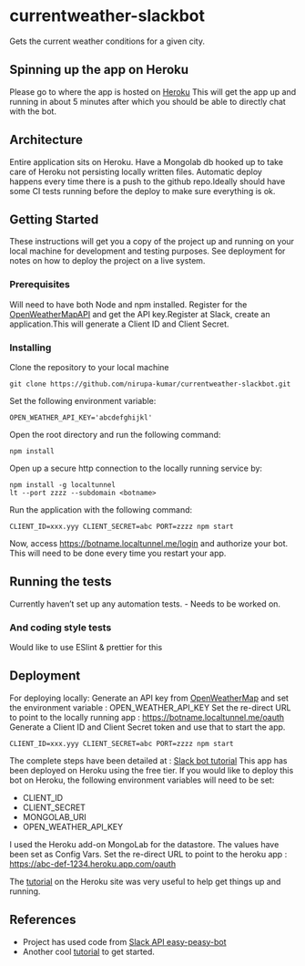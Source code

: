 # currentweather-slackbot

Gets the current weather conditions for a given city.

## Spinning up the app on Heroku
Please go to where the app is hosted on [Heroku](https://guarded-reef-19795.herokuapp.com/) 
This will get the app up and running in about 5 minutes after which you should be able to directly chat with the bot.

## Architecture
Entire application sits on Heroku. Have a Mongolab db hooked up to take care of Heroku not persisting locally written 
files. Automatic deploy happens every time there is a push to the github repo.Ideally should have some CI tests running 
before the deploy to make sure everything is ok. 

## Getting Started

These instructions will get you a copy of the project up and running on your local machine for development and testing 
purposes. See deployment for notes on how to deploy the project on a live system.

### Prerequisites

Will need to have both Node and npm installed. Register for the [OpenWeatherMapAPI](http://openweathermap.org/api) and 
get the API key.Register at Slack, create an application.This will generate a Client ID and Client Secret.


### Installing

Clone the repository to your local machine

```
git clone https://github.com/nirupa-kumar/currentweather-slackbot.git
```
Set the following environment variable:
```
OPEN_WEATHER_API_KEY='abcdefghijkl'
```
Open the root directory and run the following command:
```
npm install
```
Open up a secure http connection to the locally running service by:
```
npm install -g localtunnel
lt --port zzzz --subdomain <botname>
```
Run the application with the following command:
```
CLIENT_ID=xxx.yyy CLIENT_SECRET=abc PORT=zzzz npm start
```
Now, access  https://botname.localtunnel.me/login and authorize your bot. This will need to be done every time you
restart your app. 

## Running the tests

Currently haven’t set up any automation tests. - Needs to be worked on. 

### And coding style tests

Would like to use ESlint & prettier for this 

## Deployment
For deploying locally:
Generate an API key from [OpenWeatherMap](http://openweathermap.org/api) and set the environment variable : 
OPEN_WEATHER_API_KEY
Set the re-direct URL to point to the locally running app : https://botname.localtunnel.me/oauth
Generate a Client ID and Client Secret token and use that to start the app. 
```
CLIENT_ID=xxx.yyy CLIENT_SECRET=abc PORT=zzzz npm start
```
The complete steps have been detailed at : [Slack bot tutorial](https://api.slack.com/tutorials/easy-peasy-bots)
This app has been deployed on Heroku using the free tier. If you would like to deploy this bot on Heroku, the following 
environment variables will need to be set:
* CLIENT_ID
* CLIENT_SECRET
* MONGOLAB_URI
* OPEN_WEATHER_API_KEY

I used the Heroku add-on MongoLab for the datastore. 
The values have been set as Config Vars.
Set the re-direct URL to point to the heroku app : https://abc-def-1234.heroku.app.com/oauth

The [tutorial](https://devcenter.heroku.com/articles/getting-started-with-nodejs) on the Heroku site was very useful to 
help get things up and running.

## References
* Project has used code from [Slack API easy-peasy-bot](https://github.com/slackapi/easy-peasy-bot)
* Another cool [tutorial](https://medium.com/@vijaysundaram/how-to-build-and-deploy-a-baseline-slack-bot-5c25f306278b) to 
get started.
